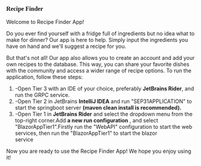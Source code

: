 <h3 style="font-family:fantasy">Recipe Finder</h3>
  Welcome to Recipe Finder App!

Do you ever find yourself with a fridge full of ingredients but no idea what to make for dinner? Our app is here to help. Simply input the ingredients you have on hand and we'll suggest a recipe for you.

But that's not all! Our app also allows you to create an account and add your own recipes to the database. This way, you can share your favorite dishes with the community and access a wider range of recipe options.
To run the application, follow these steps:

<ol>
<li>-Open Tier 3 with an IDE of your choice, preferably <strong>JetBrains Rider</strong>, and run the GRPC service.</li>
<li>-Open Tier 2 in JetBrains <strong>IntelliJ IDEA</strong> and run "SEP31APPLICATION" to start the springboot server <strong> (maven clean install is recommended). </strong></li>
<li>-Open Tier 1 in <strong>JetBrains Rider</strong> and select the dropdown menu from the top-right corner.Add <strong>a new run configuration</strong> , and select "BlazorAppTier1".Firstly run the "WebAPI" configuration to start the web services, then run the "BlazorAppTier1" to start the blazor<br> service</li>
</ol>
  
  
Now you are ready to use the Recipe Finder App! We hope you enjoy using it!

